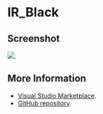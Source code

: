 # IR_Black



## Screenshot
![](https://raw.githubusercontent.com/gerane/VSCodeThemes/master/gerane.Theme-IR_Black/screenshot.png).


## More Information
* [Visual Studio Marketplace](https://marketplace.visualstudio.com/items/gerane.Theme-IRBlack).
* [GitHub repository](https://github.com/gerane/VSCodeThemes).
